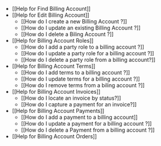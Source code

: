 - [[Help for Find Billing Account]]
- [[Help for Edit Billing Account]]
	- [[How do I create a new Billing Account ?]]
	- [[How do I update an existing Billing Account ?]]
	- [[How do I delete a Biling Account ?]]
- [[Help for Billing Account Roles]]
	- [[How do I add a party role to a billing account ?]]
	- [[How do I update a party role for a billing account ?]]
	- [[How do I delete a party role from a billing account?]]
- [[Help for Billing Account Terms]]
	- [[How do I add terms to a billing account ?]]
	- [[How do I update terms for a billing account ?]]
	- [[How do I remove terms from a biling account ?]]
- [[Help for Billing Account Invoices]]
	- [[How do I locate an invoice by status?]]
	- [[How do I capture a payment for an invoice?]]
- [[Help for Billing Account Payments]]
	- [[How do I add a payment to a billing account]]
	- [[How do I update a payment for a billing account ?]]
	- [[How do I delete a Payment from a billing account ?]]
- [[Help for Billing Account Orders]]
